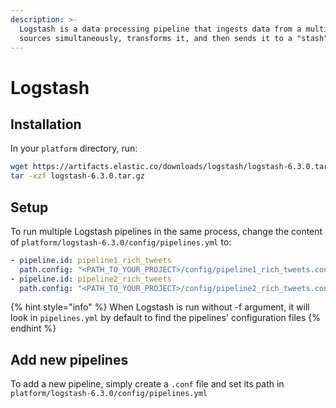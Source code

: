 ```yaml
---
description: >-
  Logstash is a data processing pipeline that ingests data from a multitude of
  sources simultaneously, transforms it, and then sends it to a "stash".
---
```


# Logstash

## Installation

In your `platform` directory, run:

```bash
wget https://artifacts.elastic.co/downloads/logstash/logstash-6.3.0.tar.gz
tar -xzf logstash-6.3.0.tar.gz
```

## Setup

To run multiple Logstash pipelines in the same process, change the content of `platform/logstash-6.3.0/config/pipelines.yml` to:

```yaml
- pipeline.id: pipeline1_rich_tweets
  path.config: "<PATH_TO_YOUR_PROJECT>/config/pipeline1_rich_tweets.conf"
- pipeline.id: pipeline2_rich_tweets
  path.config: "<PATH_TO_YOUR_PROJECT>/config/pipeline2_rich_tweets.conf"
```

{% hint style="info" %}
When Logstash is run without -f argument, it will look in `pipelines.yml` by default to find the pipelines' configuration files
{% endhint %}

## Add new pipelines

To add a new pipeline, simply create a `.conf` file and set its path in `platform/logstash-6.3.0/config/pipelines.yml`

